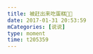 ```yaml
---
title: 被赶出来吃蛋糕🍰🤪
date: 2017-01-31 20:53:59
mCategories: [说说]
type: moment
time: t205359
---
```


<div id="pics-20170131205359"></div>

<script src="/lib/moment/pics.js"></script>
<script>
var data = [
    {"link": "2017-01-31_000000.jpeg", "type": "shuoshuo"},
    {"link": "2017-01-31_000001.jpeg", "type": "shuoshuo"},
    {"link": "2017-01-31_000002.jpeg", "type": "shuoshuo"}
];
picsRender(data, "pics-20170131205359");
</script>
